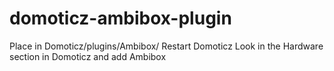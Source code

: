 # domoticz-ambibox-plugin
Place in Domoticz/plugins/Ambibox/
Restart Domoticz
Look in the Hardware section in Domoticz and add Ambibox

